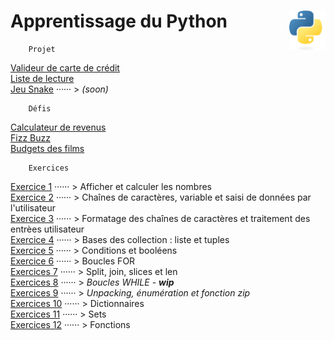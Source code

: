 # Apprentissage du Python <img align="right" src="src/images/Python-logo-notext.svg" alt="Python" title="Phthon" widht="auto" height="64px">

```
    Projet
```
[Valideur de carte de crédit](creditCardValidator)  
[Liste de lecture](booksist)  
[Jeu Snake]() ······ > _(soon)_  
```
    Défis
```
[Calculateur de revenus](miniProjet "Calculateur simple de revenus")  
[Fizz Buzz](FizzBuzz "Fizz Buzz")   
[Budgets des films](filmBudgets "Troisième defi : Budget des films")    
```
    Exercices
```
[Exercice 1](exercises/practice1) ······ > Afficher et calculer les nombres  
[Exercice 2](exercises/practice2) ······ > Chaînes de caractères, variable et saisi de données par l'utilisateur  
[Exercice 3](exercises/practice3) ······ > Formatage des chaînes de caractères et traitement des entrèes utilisateur  
[Exercice 4](exercises/practice4) ······ > Bases des collection : liste et tuples  
[Exercice 5](exercises/practice5) ······ > Conditions et booléens  
[Exercice 6](exercises/practice6) ······ > Boucles FOR  
[Exercices 7](exercises/practice7) ······ > Split, join, slices et len  
[Exercices 8](exercises/practice8) ······ > *Boucles WHILE* - **_wip_**  
[Exercices 9](exercises/practice9) ······ > *Unpacking, énumération et fonction zip*  
[Exercices 10](exercises/practice10) ······ > Dictionnaires  
[Exercices 11](exercises/practice11) ······ > Sets  
[Exercices 12](exercises/practice12) ······ > Fonctions  
